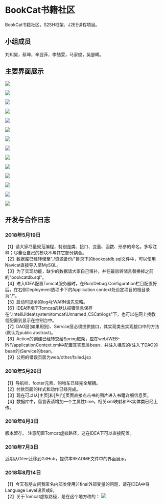 # BookCat书籍社区
BookCat书籍社区，S2SH框架，J2EE课程项目。
## 小组成员
刘知昊，蔡坤，辛翌菲，李喆雯，马家俊，吴瑟晞。
## 主要界面展示
![](https://i.imgur.com/F76sCcR.jpg)

![](https://i.imgur.com/WdlFQCV.jpg)

![](https://i.imgur.com/E3V3wTh.jpg)

![](https://i.imgur.com/cActK4X.jpg)

![](https://i.imgur.com/ZQ5Ygte.jpg)

![](https://i.imgur.com/zNhUVvm.jpg)

![](https://i.imgur.com/1r7mcdt.jpg)

![](https://i.imgur.com/SUZq6Sg.jpg)

![](https://i.imgur.com/7NRRagH.jpg)

![](https://i.imgur.com/oUU9uoY.jpg)

![](https://i.imgur.com/4xgofnc.jpg)

![](https://i.imgur.com/9JPdftU.jpg)

![](https://i.imgur.com/Uqv1etd.jpg)

![](https://i.imgur.com/hzUAU1h.jpg)
## 开发与合作日志
### 2018年5月19日
【1】请大家尽量规范编程，特别是类、接口、变量、函数、形参的命名，多写注释；尽量让自己的模块不与其它部分耦合。
<br>
【2】数据库已经转储至"./资源备份/"目录下的bookcatdb.sql文件中，可以使用Navicat直接导入至MySQL。
<br>
【3】为了实现功能，缺少的数据请大家自己填补，并在最后转储且替换掉之前的"bookcatdb.sql"。
<br>
【4】进入IDEA配置Tomcat服务器时，在Run/Debug Configuration栏目配置好后，在右侧Deployment选项卡下的Application context处设定项目的根目录为"/"。
<br>
【5】启动时提示的log4j:WARN请先忽略。
<br>
【6】IDEA环境下Tomcat的默认报错信息保存在".IntelliJIdea\system\tomcat\Unnamed_CSCat\logs"下，也可以在网上找教程配置到显示在控制台中。
<br>
【7】DAO层(如果用到)、Service层必须提供接口，其实现类去实现接口中的方法(默认为public abstract)。
<br>
【8】Action的创建已经转交给Spring框架，应在web/WEB-INF/applicationContext.xml中配置其实现类bean，并注入相应的(注入了DAO的bean的)Service的bean。
<br>
【9】公用的错误页面为web/other/failed.jsp
### 2018年5月26日
【1】导航栏、footer元素、购物车已经完全解耦。
<br>
【2】付款页面的样式和动作已经完成。
<br>
【3】现在可以从[主页]和[热门]页面直接点击书的图片进入书籍详细信息页。
<br>
【4】数据库中，留言表请增加一个主属性time，相关xml映射和PK实体类已经上传。
### 2018年6月3日
版本留存。
注意配置Tomcat虚拟路径，这在IDEA下可以直接配置。
### 2018年7月3日
近期从Gitee迁移到GitHub，提供本README文件中的界面展示。
### 2018年8月14日
【1】今天有朋友问我匿名内部类使用非final外部变量的问题，请在IDEA中将Language Level设置成8。
<br>
【2】关于Tomcat虚拟路径，是在这个地方改的：
![](https://i.imgur.com/Hno3w6f.jpg)
